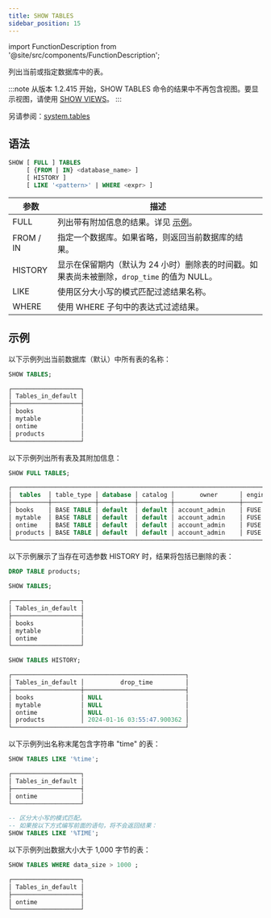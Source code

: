 ```yaml
---
title: SHOW TABLES
sidebar_position: 15
---
```

import FunctionDescription from '@site/src/components/FunctionDescription';

<FunctionDescription description="引入或更新于：v1.2.415"/>

列出当前或指定数据库中的表。

:::note
从版本 1.2.415 开始，SHOW TABLES 命令的结果中不再包含视图。要显示视图，请使用 [SHOW VIEWS](../05-view/show-views.md)。
:::

另请参阅：[system.tables](../../../00-sql-reference/20-system-tables/system-tables.md)

## 语法

```sql
SHOW [ FULL ] TABLES 
     [ {FROM | IN} <database_name> ] 
     [ HISTORY ] 
     [ LIKE '<pattern>' | WHERE <expr> ]
```

| 参数      | 描述                                                                                                                 |
|-----------|-----------------------------------------------------------------------------------------------------------------------------|
| FULL      | 列出带有附加信息的结果。详见 [示例](#examples)。                                  |
| FROM / IN | 指定一个数据库。如果省略，则返回当前数据库的结果。                                |
| HISTORY   | 显示在保留期内（默认为 24 小时）删除表的时间戳。如果表尚未被删除，`drop_time` 的值为 NULL。 |
| LIKE      | 使用区分大小写的模式匹配过滤结果名称。                                                   |
| WHERE     | 使用 WHERE 子句中的表达式过滤结果。                                                                |

## 示例

以下示例列出当前数据库（默认）中所有表的名称：

```sql
SHOW TABLES;

┌───────────────────┐
│ Tables_in_default │
├───────────────────┤
│ books             │
│ mytable           │
│ ontime            │
│ products          │
└───────────────────┘
```

以下示例列出所有表及其附加信息：

```sql
SHOW FULL TABLES;

┌──────────────────────────────────────────────────────────────────────────────────────────────────────────────────────────────────────────────────────────────────────────────────────────────────┐
│  tables  │ table_type │ database │ catalog │       owner      │ engine │ cluster_by │         create_time        │     num_rows     │     data_size    │ data_compressed_size │    index_size    │
├──────────┼────────────┼──────────┼─────────┼──────────────────┼────────┼────────────┼────────────────────────────┼──────────────────┼──────────────────┼──────────────────────┼──────────────────┤
│ books    │ BASE TABLE │ default  │ default │ account_admin    │ FUSE   │            │ 2024-01-16 03:53:15.354132 │                0 │                0 │                    0 │                0 │
│ mytable  │ BASE TABLE │ default  │ default │ account_admin    │ FUSE   │            │ 2024-01-16 03:53:27.968505 │                0 │                0 │                    0 │                0 │
│ ontime   │ BASE TABLE │ default  │ default │ account_admin    │ FUSE   │            │ 2024-01-16 03:53:42.052399 │                0 │                0 │                    0 │                0 │
│ products │ BASE TABLE │ default  │ default │ account_admin    │ FUSE   │            │ 2024-01-16 03:54:00.883985 │                0 │                0 │                    0 │                0 │
└──────────────────────────────────────────────────────────────────────────────────────────────────────────────────────────────────────────────────────────────────────────────────────────────────┘
```

以下示例展示了当存在可选参数 HISTORY 时，结果将包括已删除的表：

```sql
DROP TABLE products;

SHOW TABLES;

┌───────────────────┐
│ Tables_in_default │
├───────────────────┤
│ books             │
│ mytable           │
│ ontime            │
└───────────────────┘

SHOW TABLES HISTORY;

┌────────────────────────────────────────────────┐
│ Tables_in_default │          drop_time         │
├───────────────────┼────────────────────────────┤
│ books             │ NULL                       │
│ mytable           │ NULL                       │
│ ontime            │ NULL                       │
│ products          │ 2024-01-16 03:55:47.900362 │
└────────────────────────────────────────────────┘
```

以下示例列出名称末尾包含字符串 "time" 的表：

```sql
SHOW TABLES LIKE '%time';

┌───────────────────┐
│ Tables_in_default │
├───────────────────┤
│ ontime            │
└───────────────────┘

-- 区分大小写的模式匹配。
-- 如果按以下方式编写前面的语句，将不会返回结果：
SHOW TABLES LIKE '%TIME';
```

以下示例列出数据大小大于 1,000 字节的表：

```sql
SHOW TABLES WHERE data_size > 1000 ;

┌───────────────────┐
│ Tables_in_default │
├───────────────────┤
│ ontime            │
└───────────────────┘
```